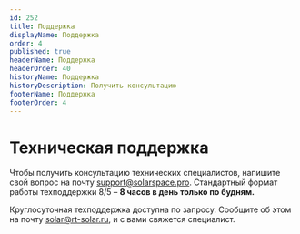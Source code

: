 ```yaml
---
id: 252
title: Поддержка
displayName: Поддержка
order: 4
published: true
headerName: Поддержка
headerOrder: 40
historyName: Поддержка
historyDescription: Получить консультацию
footerName: Поддержка
footerOrder: 4
---
```


# Техническая поддержка

Чтобы получить консультацию технических специалистов, напишите свой вопрос на почту support@solarspace.pro. Стандартный формат работы техподдержки 8/5 – **8 часов в день только по будням.**  

Круглосуточная техподдержка доступна по запросу. Сообщите об этом на почту solar@rt-solar.ru, и с вами свяжется специалист.